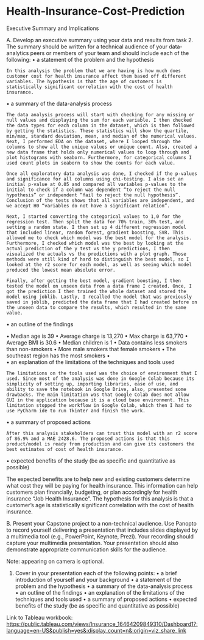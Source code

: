 # Health-Insurance-Cost-Prediction

Executive Summary and Implications
 
A.  Develop an executive summary using your data and results from task 2. The summary should be written for a technical audience of your data-analytics peers or members of your team and should include each of the following: 
•   a statement of the problem and the hypothesis 

	In this analysis the problem that we are having is how much does customer cost for health insurance affect them based off different variables. The hypothesis is that the age of customers is statistically significant correlation with the cost of health insurance. 
 
•   a summary of the data-analysis process

	The data analysis process will start with checking for any missing or null values and displaying the sum for each variable. I then checked the data types for each column in the dataset, which is then followed by getting the statistics. These statistics will show the quartile, min/max, standard deviation, mean, and median of the numerical values. Next, I performed EDA on the dataset, where I looped through the columns to show all the unique values or unique count. Also, created a new data frame that holds only numerical values to loop through and plot histograms with seaborn. Furthermore, for categorical columns I used count plots in seaborn to show the counts for each value. 

	Once all exploratory data analysis was done, I checked if the p-values and significance for all columns using chi-testing. I also set an initial p-value at 0.05 and compared all variables p-values to the initial to check if a column was dependent “to reject the null hypothesis” or independent “fail to reject the null hypothesis”. Conclusion of the tests shows that all variables are independent, and we accept H0 “variables do not have a significant relation”.

	Next, I started converting the categorical values to 1,0 for the regression test. Then split the data for 70% train, 30% test, and setting a random state. I then set up 4 different regression model that included linear, random forest, gradient boosting, SVR. This allowed me to check which model was the best model for the analysis. Furthermore, I checked which model was the best by looking at the actual prediction of the y test vs the y predictions, I then visualized the actuals vs the predictions with a plot graph. Those methods were still kind of hard to distinguish the best model, so I looked at the r2 score for each model, as well as seeing which model produced the lowest mean absolute error.

	Finally, after getting the best model, gradient boosting, I then tested the model on unseen data from a data frame I created. Once, I got the prediction I then trained the whole dataset and stored the model using joblib. Lastly, I recalled the model that was previously saved in joblib, predicted the data frame that I had created before on the unseen data to compare the results, which resulted in the same value.

•   an outline of the findings  

•	Median age is 39
•	Average charge is 13,270
•	Max charge is 63,770
•	Average BMI is 30.6
•	Median children is 1
•	Data contains less smokers than non-smokers
•	More male smokers that female smokers
•	The southeast region has the most smokers
•	
•   an explanation of the limitations of the techniques and tools used

	The limitations on the tools used was the choice of environment that I used. Since most of the analysis was done in Google Colab because its simplicity of setting up, importing libraries, ease of use, and ability to save the notebook in Google Drive, also, presented some drawbacks. The main limitation was that Google Colab does not allow GUI in the application because it is a cloud base environment. This limitation stopped the workflow in Google Colab, which then I had to use PyCharm ide to run Tkinter and finish the work. 

•   a summary of proposed actions

	After this analysis stakeholders can trust this model with an r2 score of 86.9% and a MAE 2428.6. The proposed actions is that this product/model is ready from production and can give its customers the best estimates of cost of health insurance.

•   expected benefits of the study (be as specific and quantitative as possible)

The expected benefits are to help new and existing customers determine what cost they will
be paying for health insurance. This information can help customers plan financially,
budgeting, or plan accordingly for health insurance “Job Health Insurance”. The hypothesis for this analysis is that a customer’s age is statistically significant correlation with the cost of health insurance. 

B.  Present your Capstone project to a non-technical audience. Use Panopto to record yourself delivering a presentation that includes slides displayed by a multimedia tool (e.g., PowerPoint, Keynote, Prezi). Your recording should capture your multimedia presentation. Your presentation should also demonstrate appropriate communication skills for the audience.
 
Note: appearing on camera is optional.
 
1.  Cover in your presentation each of the following points:
•   a brief introduction of yourself and your background
•   a statement of the problem and the hypothesis 
•   a summary of the data-analysis process    
•   an outline of the findings 
•   an explanation of the limitations of the techniques and tools used 
•   a summary of proposed actions 
•   expected benefits of the study (be as specific and quantitative as possible)

Link to Tableau workbook: 
https://public.tableau.com/views/Insurance_16464209849310/Dashboard1?:language=en-US&publish=yes&:display_count=n&:origin=viz_share_link
 


